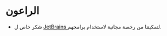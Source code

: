 # الراعون

- شكر خاص ل [ JetBrains ](http://www.jetbrains.com) لتمكيننا من رخصة مجانية لاستخدام برامجهم.

